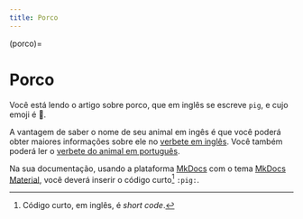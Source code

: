 ```yaml
---
title: Porco
---
```


(porco)=

# Porco

Você está lendo o artigo sobre porco, que em inglês se escreve 
`pig`, e cujo emoji é 🐖.

A vantagem de saber o nome de seu animal em ingês é que você poderá obter maiores informações sobre ele no [verbete em inglês](wikien:pig). 
Você também poderá ler o [verbete do animal em português](wikipt:porco).

Na sua documentação, usando a plataforma [MkDocs](https://www.mkdocs.org/) com o tema [MkDocs Material](https://squidfunk.github.io/mkdocs-material/),
você deverá inserir o código curto[^1] `:pig:`.

[^1]: Código curto, em inglês, é *short code*.
